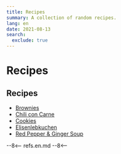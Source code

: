 ```yaml
---
title: Recipes
summary: A collection of random recipes.
lang: en
date: 2021-08-13
search:
  exclude: true
---
```


# Recipes

<!-- more -->

## Recipes

* [Brownies](./brownies.en.md)
* [Chili con Carne](./chili-con-carne.en.md)
* [Cookies](./cookies.en.md)
* [Elisenlebkuchen](./elisenlebkuchen.en.md)
* [Red Pepper & Ginger Soup](./red-pepper-ginger-soup.en.md)

--8<--
refs.en.md
--8<--
